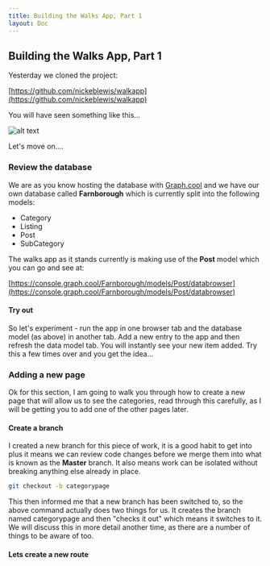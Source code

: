 ```yaml
---
title: Building the Walks App, Part 1
layout: Doc
---
```


## Building the Walks App, Part 1

Yesterday we cloned the project:

[https://github.com/nickeblewis/walkapp](https://github.com/nickeblewis/walkapp)

You will have seen something like this...

![alt text](/assets/walks1.PNG "How our walks app looked in the beginning")

Let's move on....

### Review the database

We are as you know hosting the database with [Graph.cool](https://www.graph.cool/) and we have our own database called __Farnborough__ which is currently split into the following models:

* Category
* Listing
* Post
* SubCategory

The walks app as it stands currently is making use of the __Post__ model which you can go and see at:

[https://console.graph.cool/Farnborough/models/Post/databrowser](https://console.graph.cool/Farnborough/models/Post/databrowser)

#### Try out

So let's experiment - run the app in one browser tab and the database model (as above) in another tab. Add a new entry to the app and then refresh the data model tab. You will instantly see your new item added. Try this a few times over and you get the idea...

### Adding a new page

Ok for this section, I am going to walk you through how to create a new page that will allow us to see the categories, read through this carefully, as I will be getting you to add one of the other pages later.

#### Create a branch

I created a new branch for this piece of work, it is a good habit to get into plus it means we can review code changes before we merge them into what is known as the __Master__ branch. It also means work can be isolated without breaking anything else already in place.

``` bash
git checkout -b categorypage
```

This then informed me that a new branch has been switched to, so the above command actually does two things for us. It creates the branch named categorypage and then "checks it out" which means it switches to it. We will discuss this in more detail another time, as there are a number of things to be aware of too.

#### Lets create a new route





